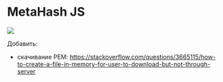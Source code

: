 # MetaHash JS

![](https://raw.githubusercontent.com/xboston/metahash-js-playground/master/media/browser.png)


Добавить:
 - скачивание PEM: https://stackoverflow.com/questions/3665115/how-to-create-a-file-in-memory-for-user-to-download-but-not-through-server